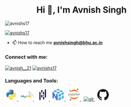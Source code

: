 <h1 align="center">Hi 👋, I'm Avnish Singh</h1>
<p align="left"> <img src="https://komarev.com/ghpvc/?username=avnishs17&label=Profile%20views&color=0e75b6&style=flat" alt="avnishs17" /> </p>

<p align="left"> <a href="https://twitter.com/avnishs17" target="blank"><img src="https://img.shields.io/twitter/follow/avnishs17?logo=twitter&style=for-the-badge" alt="avnishs17" /></a> </p>



- 📫 How to reach me **avnishsingh@bhu.ac.in**

<h3 align="left">Connect with me:</h3>
<p align="left">
<a href="https://twitter.com/avnishs17" target="blank"><img align="center" src="https://raw.githubusercontent.com/rahuldkjain/github-profile-readme-generator/master/src/images/icons/Social/twitter.svg" alt="avnish__21" height="30" width="40" /></a>
<a href="https://linkedin.com/in/avnishs17" target="blank"><img align="center" src="https://raw.githubusercontent.com/rahuldkjain/github-profile-readme-generator/master/src/images/icons/Social/linked-in-alt.svg" alt="avnishs17" height="30" width="40" /></a>
</p>

<h3 align="left">Languages and Tools:</h3>
  <a href="https://www.python.org" target="_blank"> <img src="https://raw.githubusercontent.com/devicons/devicon/master/icons/python/python-original.svg" alt="python" width="40" height="40"/> </a> &nbsp;
  <a href="https://www.mysql.com/" target="_blank"> <img src="https://raw.githubusercontent.com/devicons/devicon/master/icons/mysql/mysql-original-wordmark.svg" alt="mysql" width="40" height="40"/> </a>&nbsp;
  <a href="https://pandas.pydata.org/" target="_blank"> <img src="https://raw.githubusercontent.com/devicons/devicon/2ae2a900d2f041da66e950e4d48052658d850630/icons/pandas/pandas-original.svg" alt="pandas" width="40" height="40"/> </a>&nbsp;
  <a href="https://numpy.org/" target="_blank"> <img src="https://raw.githubusercontent.com/devicons/devicon/master/icons/numpy/numpy-original.svg" alt="numpy" width="40" height="40"/> </a>&nbsp;
  <a href="https://jupyter.org/" target="_blank"> <img src="https://raw.githubusercontent.com/devicons/devicon/master/icons/jupyter/jupyter-original-wordmark.svg" alt="jupyter" width="40" height="40"/> </a>&nbsp;
  <a href="https://git-scm.com/" target="_blank"> <img src="https://www.vectorlogo.zone/logos/git-scm/git-scm-icon.svg" alt="git" width="40" height="40"/> </a>&nbsp;
  <a href="https://github.com/" target="_blank"> <img src="https://raw.githubusercontent.com/devicons/devicon/master/icons/github/github-original.svg" alt="github" width="40" height="40"/> </a>
  </p>

